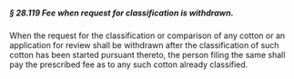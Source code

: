 ##### § 28.119 Fee when request for classification is withdrawn. #####

When the request for the classification or comparison of any cotton or an application for review shall be withdrawn after the classification of such cotton has been started pursuant thereto, the person filing the same shall pay the prescribed fee as to any such cotton already classified.